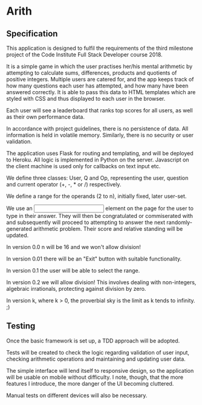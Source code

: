 # Arith

## Specification

This application is designed to fulfil the requirements of the third milestone project of the Code Institute Full Stack Developer course 2018.

It is a simple game in which the user practises her/his mental arithmetic by attempting to calculate sums, differences, products and quotients of positive integers.  Multiple users are catered for, and the app keeps track of how many questions each user has attempted, and how many have been answered correctly.   It is able to pass this data to HTML templates which are styled with CSS and thus displayed to each user in the browser.

Each user will see a leaderboard that ranks top scores for all users, as well as their own performance data.

In accordance with project guidelines, there is no persistence of data.   All information is held in volatile memory.   Similarly, there is no security or user validation.

The application uses Flask for routing and templating, and will be deployed to Heroku.   All logic is implemented in Python on the server.   Javascript on the client machine is used only for callbacks on text input etc.

We define three classes: User, Q and Op, representing the user, question and current operator (+, -, * or /) respectively.

We define a range for the operands (2 to n), initially fixed, later user-set.

We use an <input> element on the page for the user to type in their answer.  They will then be congratulated or commiserated with and subsequently will proceed to attempting to answer the next randomly-generated arithmetic problem.   Their score and relative standing will be updated.

In version 0.0 n will be 16 and we won't allow division!

In version 0.01 there will be an "Exit" button with suitable functionality.

In version 0.1 the user will be able to select the range.

In version 0.2 we will allow division!   This involves dealing with non-integers, algebraic irrationals, protecting against division by zero.

In version k, where k > 0, the proverbial sky is the limit as k tends to infinity. ;)

## Testing

Once the basic framework is set up, a TDD approach will be adopted.

Tests will be created to check the logic regarding validation of user input, checking arithmetic operations and maintaining and updating user data.

The simple interface will lend itself to responsive design, so the application will be usable on mobile without difficulty.   I note, though, that the more features I introduce, the more danger of the UI becoming cluttered.

Manual tests on different devices will also be necessary.
